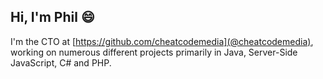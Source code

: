 ## Hi, I'm Phil 😄

I'm the CTO at [https://github.com/cheatcodemedia](@cheatcodemedia), working on numerous different projects primarily in Java, Server-Side JavaScript, C# and PHP.
